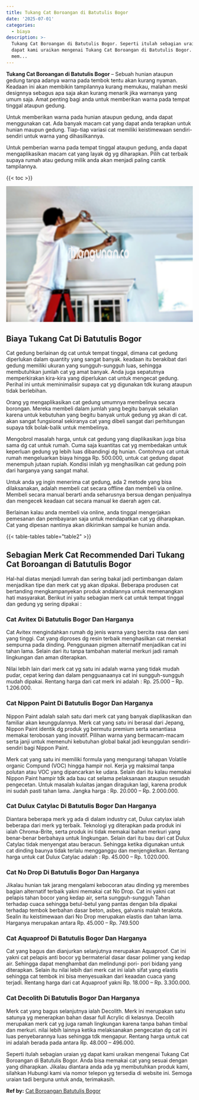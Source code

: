 ```yaml
---
title: Tukang Cat Boroangan di Batutulis Bogor
date: '2025-07-01'
categories:
  - biaya
description: >-
  Tukang Cat Boroangan di Batutulis Bogor. Seperti itulah sebagian uraian yg
  dapat kami uraikan mengenai Tukang Cat Boroangan di Batutulis Bogor. Anda bisa
  mem...
---
```


**Tukang Cat Boroangan di Batutulis Bogor** – Sebuah hunian ataupun gedung tanpa adanya warna pada tembok tentu akan kurang nyaman. Keadaan ini akan membikin tampilannya kurang memukau, malahan meski designnya sebagus apa saja akan kurang menarik jika warnanya yang umum saja. Amat penting bagi anda untuk memberikan warna pada tempat tinggal ataupun gedung.

Untuk memberikan warna pada hunian ataupun gedung, anda dapat menggunakan cat. Ada banyak macam cat yang dapat anda terapkan untuk hunian maupun gedung. Tiap-tiap variasi cat memiliki keistimewaan sendiri-sendiri untuk warna yang dihasilkannya.

Untuk pemberian warna pada tempat tinggal ataupun gedung, anda dapat mengaplikasikan macam cat yang layak dg yg diharapkan. Pilih cat terbaik supaya rumah atau gedung milik anda akan menjadi paling cantik tampilannya.

{{< toc >}}

![Tukang Cat Boroangan di Batutulis Bogor](/images/jasa-cat-murah17.png)

## Biaya Tukang Cat Di Batutulis Bogor

Cat gedung berlainan dg cat untuk tempat tinggal, dimana cat gedung diperlukan dalam quantity yang sangat banyak. keadaan itu berakibat dari gedung memiliki ukuran yang sungguh-sungguh luas, sehingga membutuhkan jumlah cat yg amat banyak. Anda juga sepatutnya memperkirakan kira-kira yang diperlukan cat untuk mengecat gedung. Perihal ini untuk meminimalisir supaya cat yg digunakan tdk kurang ataupun tidak berlebihan.

Orang yg mengaplikasikan cat gedung umumnya membelinya secara borongan. Mereka membeli dalam jumlah yang begitu banyak sekalian karena untuk kebutuhan yang begitu banyak untuk gedung yg akan di cat. akan sangat fungsional sekiranya cat yang dibeli sangat dari perhitungan supaya tdk bolak-balik untuk membelinya.

Mengobrol masalah harga, untuk cat gedung yang diaplikasikan juga bisa sama dg cat untuk rumah. Cuma saja kuantitas cat yg membedakan untuk keperluan gedung yg lebih luas dibandingi dg hunian. Contohnya cat untuk rumah mengeluarkan biaya hingga Rp. 500.000, untuk cat gedung dapat menempuh jutaan rupiah. Kondisi inilah yg menghasilkan cat gedung poin dari harganya yang sangat mahal.

Untuk anda yg ingin menerima cat gedung, ada 2 metode yang bisa dilaksanakan, adalah membeli cat secara offline dan membeli via online. Membeli secara manual berarti anda seharusnya bersua dengan penjualnya dan mengecek keadaan cat secara manual ke daerah agen cat.

Berlainan kalau anda membeli via online, anda tinggal mengerjakan pemesanan dan pembayaran saja untuk mendapatkan cat yg diharapkan. Cat yang dipesan nantinya akan dikirimkan sampai ke hunian anda.

{{< table-tables table="table2" >}}

## Sebagian Merk Cat Recommended Dari Tukang Cat Boroangan di Batutulis Bogor

Hal-hal diatas menjadi lumrah dan sering bakal jadi pertimbangan dalam menjadikan tipe dan merk cat yg akan dipakai. Beberapa produsen cat bertanding mengkampanyekan produk andalannya untuk memenangkan hati masyarakat. Berikut ini yaitu sebagian merk cat untuk tempat tinggal dan gedung yg sering dipakai :

### Cat Avitex Di Batutulis Bogor Dan Harganya

Cat Avitex mengindahkan rumah dg jenis warna yang bercita rasa dan seni yang tinggi. Cat yang diproses dg resin terbaik menghasilkan cat merekat sempurna pada dinding. Penggunaan pigmen alternatif menjadikan cat ini tahan lama. Selain dari itu tanpa tambahan material merkuri jadi ramah lingkungan dan aman diterapkan.

Nilai lebih lain dari merk cat yg satu ini adalah warna yang tidak mudah pudar, cepat kering dan dalam pengguanaanya cat ini sungguh-sungguh mudah dipakai. Rentang harga dari cat merk ini adalah : Rp. 25.000 – Rp. 1.206.000.

### Cat Nippon Paint Di Batutulis Bogor Dan Harganya

Nippon Paint adalah salah satu dari merk cat yang banyak diaplikasikan dan familiar akan keunggulannya. Merk cat yang satu ini berasal dari Jepang, Nippon Paint identik dg produk yg bermutu premium serta senantiasa memakai terobosan yang inovatif. Pilihan warna yang bermacam-macam serta janji untuk memenuhi kebutuhan global bakal jadi keunggulan sendiri-sendiri bagi Nippon Paint.

Merk cat yang satu ini memiliki formula yang mengurangi tahapan Volatile organic Compund (VOC) hingga hampir nol. Kerja yg maksimal tanpa polutan atau VOC yang dipancarkan ke udara. Selain dari itu kalau memakai Nippon Paint hampir tdk ada bau cat selama pelaksanaan ataupun sesudah pengecetan. Untuk masalah kulaitas jangan diragukan lagi, karena produk ini sudah pasti tahan lama. Jangka harga : Rp. 20.000 – Rp. 2.000.000.

### Cat Dulux Catylac Di Batutulis Bogor Dan Harganya

Diantara beberapa merk yg ada di dalam industry cat, Dulux catylax ialah beberapa dari merk yg terbaik. Teknologi yg diterapkan pada produk ini ialah Chroma-Brite, serta produk ini tidak memakai bahan merkuri yang benar-benar berbahaya untuk lingkungan. Selain dari itu bau dari cat Dulux Catylac tidak menyengat atau beracun. Sehingga ketika digunakan untuk cat dinding baunya tidak terlalu mengganggu dan menjengkelkan. Rentang harga untuk cat Dulux Catylac adalah : Rp. 45.000 – Rp. 1.020.000.

### Cat No Drop Di Batutulis Bogor Dan Harganya

Jikalau hunian tak jarang mengalami kebocoran atau dinding yg merembes bagian alternatif terbaik yakni memakai cat No Drop. Cat ini yakni cat pelapis tahan bocor yang kedap air, serta sungguh-sungguh Tahan terhadap cuaca sehingga betul-betul yang pantas dengan bila dipakai terhadap tembok berbahan dasar beton, asbes, galvanis malah terakota. Sealin itu keistimewaan dari No Drop merupakan elastis dan tahan lama. Harganya merupakan antara Rp. 45.000 – Rp. 749.500

### Cat Aquaproof Di Batutulis Bogor Dan Harganya

Cat yang bagus dan dianjurkan selanjutnya merupakan Aquaproof. Cat ini yakni cat pelapis anti bocor yg bermaterial dasar dasar polimer yang kedap air. Sehingga dapat menghambat dan melindungi pori- pori bidang yang diterapkan. Selain itu nilai lebih dari merk cat ini ialah sifat yang elastis sehingga cat tembok ini bisa menyesuaikan dari keaadan cuaca yang terjadi. Rentang harga dari cat Aquaproof yakni Rp. 18.000 – Rp. 3.300.000.

### Cat Decolith Di Batutulis Bogor Dan Harganya

Merk cat yang bagus selanjutnya ialah Decolith. Merk ini merupakan satu satunya yg menerapkan bahan dasar full Acrylic di kelasnya. Decolih merupakan merk cat yg juga ramah lingkungan karena tanpa bahan timbal dan merkuri. nilai lebih lainnya ketika melaksanakan pengecatan dg cat ini luas penyebarannya luas sehingga tdk mengapur. Rentang harga untuk cat ini adalah berada pada antara Rp. 48.000 – 496.000.

Seperti itulah sebagian uraian yg dapat kami uraikan mengenai Tukang Cat Boroangan di Batutulis Bogor. Anda bisa memakai cat yang sesuai dengan yang diharapkan. Jikalau diantara anda ada yg membutuhkan produk kami, silahkan Hubungi kami via nomor telepon yg tersedia di website ini. Semoga uraian tadi berguna untuk anda, terimakasih.

**Ref by:** [Cat Boroangan Batutulis Bogor](https://id.wikipedia.org/wiki/Cat)
